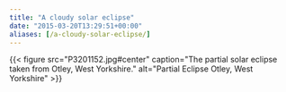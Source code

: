 ```yaml
---
title: "A cloudy solar eclipse"
date: "2015-03-20T13:29:51+00:00"
aliases: [/a-cloudy-solar-eclipse/]
---
```


{{< figure src="P3201152.jpg#center" caption="The partial solar eclipse taken from Otley, West Yorkshire." alt="Partial Eclipse Otley, West Yorkshire" >}}
